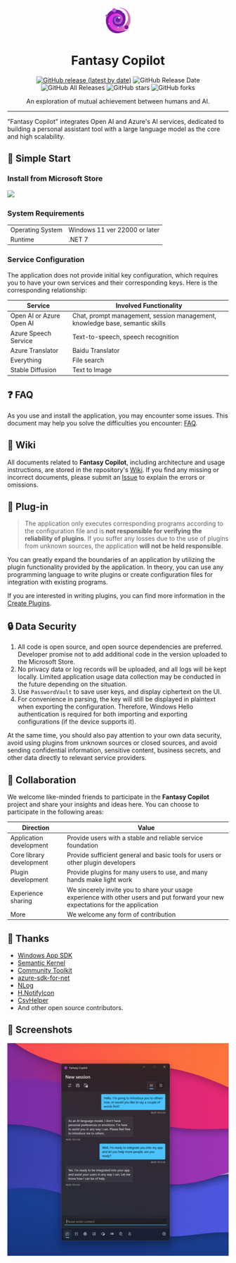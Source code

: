 <p align="center">
<img src="./src/App/Assets/StoreLogo.png" width="64px"/>
</p>

<div align="center">

# Fantasy Copilot

[![GitHub release (latest by date)](https://img.shields.io/github/v/release/Richasy/FantasyCopilot)](https://github.com/Richasy/FantasyCopilot/releases) ![GitHub Release Date](https://img.shields.io/github/release-date/Richasy/FantasyCopilot) ![GitHub All Releases](https://img.shields.io/github/downloads/Richasy/FantasyCopilot/total) ![GitHub stars](https://img.shields.io/github/stars/Richasy/FantasyCopilot?style=flat) ![GitHub forks](https://img.shields.io/github/forks/Richasy/FantasyCopilot)

An exploration of mutual achievement between humans and AI.

</div>

---

"Fantasy Copilot" integrates Open AI and Azure's AI services, dedicated to building a personal assistant tool with a large language model as the core and high scalability.

## 🙌 Simple Start

### Install from Microsoft Store

<p align="left">
  <a title="Get from Microsoft Store" href="https://www.microsoft.com/store/apps/9NB0NB3MLQTM?launch=true&mode=full" target="_blank">
    <picture>
      <source srcset="https://get.microsoft.com/images/en-US%20light.svg" media="(prefers-color-scheme: dark)" />
      <source srcset="https://get.microsoft.com/images/en-US%20dark.svg" media="(prefers-color-scheme: light), (prefers-color-scheme: no-preference)" />
      <img src="https://get.microsoft.com/images/en-US%20dark.svg" width=144 />
    </picture>
  </a>
</p>

### System Requirements

|                  |                               |
| ---------------- | ----------------------------- |
| Operating System | Windows 11 ver 22000 or later |
| Runtime          | .NET 7                        |

### Service Configuration

The application does not provide initial key configuration, which requires you to have your own services and their corresponding keys. Here is the corresponding relationship:

| Service                  | Involved Functionality                                                           |
| ------------------------ | -------------------------------------------------------------------------------- |
| Open AI or Azure Open AI | Chat, prompt management, session management, knowledge base, semantic skills |
| Azure Speech Service     | Text-to-speech, speech recognition                                               |
| Azure Translator | Baidu Translator        | Text translation                                                                 |
| Everything               | File search                                                                      |
| Stable Diffusion         | Text to Image                                           |


## ❓ FAQ

As you use and install the application, you may encounter some issues. This document may help you solve the difficulties you encounter: [FAQ](https://github.com/Richasy/FantasyCopilot/wiki/).

## 📃 Wiki

All documents related to **Fantasy Copilot**, including architecture and usage instructions, are stored in the repository's [Wiki](https://github.com/Richasy/FantasyCopilot/wiki). If you find any missing or incorrect documents, please submit an [Issue](https://github.com/Richasy/FantasyCopilot/issues/new/choose) to explain the errors or omissions.

## 🔌 Plug-in

> The application only executes corresponding programs according to the configuration file and is **not responsible for verifying the reliability of plugins**. If you suffer any losses due to the use of plugins from unknown sources, the application **will not be held responsible**.

You can greatly expand the boundaries of an application by utilizing the plugin functionality provided by the application. In theory, you can use any programming language to write plugins or create configuration files for integration with existing programs.

If you are interested in writing plugins, you can find more information in the [Create Plugins](https://github.com/Richasy/FantasyCopilot/wiki/Create-Plugins).

## 🔒 Data Security

1. All code is open source, and open source dependencies are preferred. Developer promise not to add additional code in the version uploaded to the Microsoft Store.
2. No privacy data or log records will be uploaded, and all logs will be kept locally. Limited application usage data collection may be conducted in the future depending on the situation.
3. Use `PasswordVault` to save user keys, and display ciphertext on the UI.
4. For convenience in parsing, the key will still be displayed in plaintext when exporting the configuration. Therefore, Windows Hello authentication is required for both importing and exporting configurations (if the device supports it).

At the same time, you should also pay attention to your own data security, avoid using plugins from unknown sources or closed sources, and avoid sending confidential information, sensitive content, business secrets, and other data directly to relevant service providers.

## 🚀 Collaboration

We welcome like-minded friends to participate in the **Fantasy Copilot** project and share your insights and ideas here. You can choose to participate in the following areas:

| Direction         | Value                                                         |
| ----------------- | ------------------------------------------------------------- |
| Application development | Provide users with a stable and reliable service foundation |
| Core library development | Provide sufficient general and basic tools for users or other plugin developers |
| Plugin development | Provide plugins for many users to use, and many hands make light work |
| Experience sharing | We sincerely invite you to share your usage experience with other users and put forward your new expectations for the application |
| More | We welcome any form of contribution |

## 🤩 Thanks

- [Windows App SDK](https://github.com/microsoft/WindowsAppSDK)
- [Semantic Kernel](https://github.com/microsoft/semantic-kernel)
- [Community Toolkit](https://github.com/CommunityToolkit)
- [azure-sdk-for-net](https://github.com/Azure/azure-sdk-for-net)
- [NLog](https://nlog-project.org/)
- [H.NotifyIcon](https://github.com/HavenDV/H.NotifyIcon)
- [CsvHelper](https://github.com/JoshClose/CsvHelper)
- And other open source contributors.

## 🧩 Screenshots

![Screenshot](assets/screenshot_en.png)